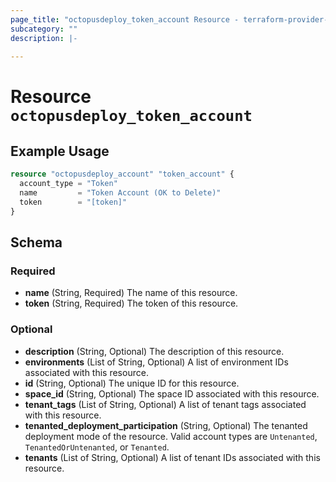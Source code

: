```yaml
---
page_title: "octopusdeploy_token_account Resource - terraform-provider-octopusdeploy"
subcategory: ""
description: |-
  
---
```


# Resource `octopusdeploy_token_account`



## Example Usage

```terraform
resource "octopusdeploy_account" "token_account" {
  account_type = "Token"
  name         = "Token Account (OK to Delete)"
  token        = "[token]"
}
```

## Schema

### Required

- **name** (String, Required) The name of this resource.
- **token** (String, Required) The token of this resource.

### Optional

- **description** (String, Optional) The description of this resource.
- **environments** (List of String, Optional) A list of environment IDs associated with this resource.
- **id** (String, Optional) The unique ID for this resource.
- **space_id** (String, Optional) The space ID associated with this resource.
- **tenant_tags** (List of String, Optional) A list of tenant tags associated with this resource.
- **tenanted_deployment_participation** (String, Optional) The tenanted deployment mode of the resource. Valid account types are `Untenanted`, `TenantedOrUntenanted`, or `Tenanted`.
- **tenants** (List of String, Optional) A list of tenant IDs associated with this resource.


